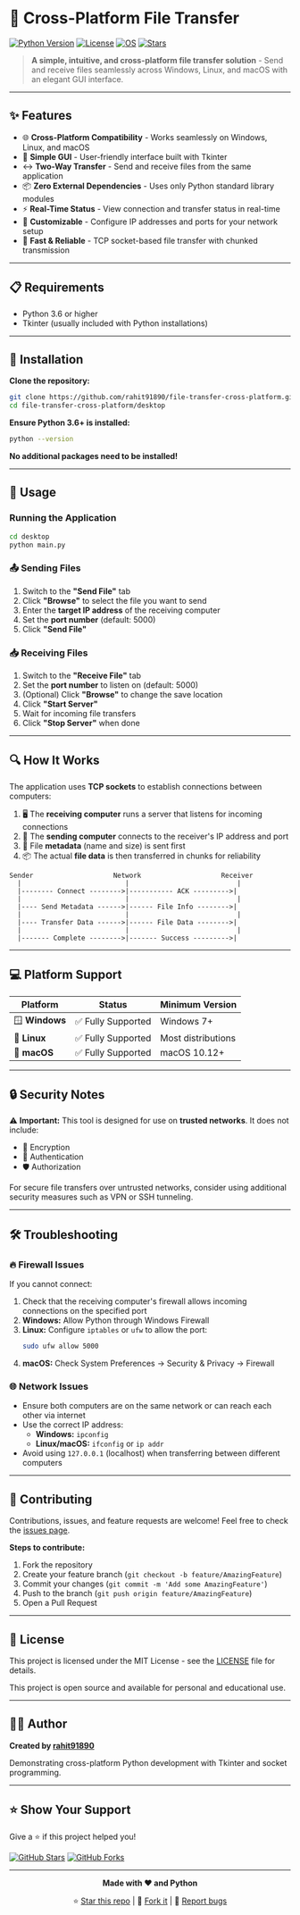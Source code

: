 # 🚀 Cross-Platform File Transfer

[![Python Version](https://img.shields.io/badge/python-3.6%2B-blue.svg)](https://www.python.org/downloads/)
[![License](https://img.shields.io/badge/license-MIT-green.svg)](LICENSE)
[![OS](https://img.shields.io/badge/os-Windows%20%7C%20Linux%20%7C%20macOS-lightgrey.svg)]()
[![Stars](https://img.shields.io/github/stars/rahit91890/file-transfer-cross-platform?style=social)](https://github.com/rahit91890/file-transfer-cross-platform/stargazers)

> **A simple, intuitive, and cross-platform file transfer solution** - Send and receive files seamlessly across Windows, Linux, and macOS with an elegant GUI interface.

---

## ✨ Features

- 🌐 **Cross-Platform Compatibility** - Works seamlessly on Windows, Linux, and macOS
- 🎨 **Simple GUI** - User-friendly interface built with Tkinter
- ↔️ **Two-Way Transfer** - Send and receive files from the same application
- 📦 **Zero External Dependencies** - Uses only Python standard library modules
- ⚡ **Real-Time Status** - View connection and transfer status in real-time
- 🔧 **Customizable** - Configure IP addresses and ports for your network setup
- 🚀 **Fast & Reliable** - TCP socket-based file transfer with chunked transmission

---

## 📋 Requirements

- Python 3.6 or higher
- Tkinter (usually included with Python installations)

---

## 🔧 Installation

**Clone the repository:**

```bash
git clone https://github.com/rahit91890/file-transfer-cross-platform.git
cd file-transfer-cross-platform/desktop
```

**Ensure Python 3.6+ is installed:**

```bash
python --version
```

**No additional packages need to be installed!**

---

## 🚀 Usage

### Running the Application

```bash
cd desktop
python main.py
```

### 📤 Sending Files

1. Switch to the **"Send File"** tab
2. Click **"Browse"** to select the file you want to send
3. Enter the **target IP address** of the receiving computer
4. Set the **port number** (default: 5000)
5. Click **"Send File"**

### 📥 Receiving Files

1. Switch to the **"Receive File"** tab
2. Set the **port number** to listen on (default: 5000)
3. (Optional) Click **"Browse"** to change the save location
4. Click **"Start Server"**
5. Wait for incoming file transfers
6. Click **"Stop Server"** when done

---

## 🔍 How It Works

The application uses **TCP sockets** to establish connections between computers:

1. 🖥️ The **receiving computer** runs a server that listens for incoming connections
2. 📡 The **sending computer** connects to the receiver's IP address and port
3. 📝 File **metadata** (name and size) is sent first
4. 📦 The actual **file data** is then transferred in chunks for reliability

```
Sender                    Network                    Receiver
  |                          |                           |
  |-------- Connect -------->|----------- ACK --------->|
  |                          |                           |
  |---- Send Metadata ------>|------ File Info -------->|
  |                          |                           |
  |---- Transfer Data ------>|------ File Data -------->|
  |                          |                           |
  |------- Complete -------->|------- Success --------->|
```

---

## 💻 Platform Support

| Platform | Status | Minimum Version |
|----------|--------|----------------|
| 🪟 **Windows** | ✅ Fully Supported | Windows 7+ |
| 🐧 **Linux** | ✅ Fully Supported | Most distributions |
| 🍎 **macOS** | ✅ Fully Supported | macOS 10.12+ |

---

## 🔒 Security Notes

⚠️ **Important:** This tool is designed for use on **trusted networks**. It does not include:

- 🔐 Encryption
- 🔑 Authentication
- 🛡️ Authorization

For secure file transfers over untrusted networks, consider using additional security measures such as VPN or SSH tunneling.

---

## 🛠️ Troubleshooting

### 🔥 Firewall Issues

If you cannot connect:

1. Check that the receiving computer's firewall allows incoming connections on the specified port
2. **Windows:** Allow Python through Windows Firewall
3. **Linux:** Configure `iptables` or `ufw` to allow the port:
   ```bash
   sudo ufw allow 5000
   ```
4. **macOS:** Check System Preferences → Security & Privacy → Firewall

### 🌐 Network Issues

- Ensure both computers are on the same network or can reach each other via internet
- Use the correct IP address:
  - **Windows:** `ipconfig`
  - **Linux/macOS:** `ifconfig` or `ip addr`
- Avoid using `127.0.0.1` (localhost) when transferring between different computers

---

## 🤝 Contributing

Contributions, issues, and feature requests are welcome! Feel free to check the [issues page](https://github.com/rahit91890/file-transfer-cross-platform/issues).

**Steps to contribute:**

1. Fork the repository
2. Create your feature branch (`git checkout -b feature/AmazingFeature`)
3. Commit your changes (`git commit -m 'Add some AmazingFeature'`)
4. Push to the branch (`git push origin feature/AmazingFeature`)
5. Open a Pull Request

---

## 📄 License

This project is licensed under the MIT License - see the [LICENSE](LICENSE) file for details.

This project is open source and available for personal and educational use.

---

## 👨‍💻 Author

**Created by [rahit91890](https://github.com/rahit91890)**

Demonstrating cross-platform Python development with Tkinter and socket programming.

---

## ⭐ Show Your Support

Give a ⭐️ if this project helped you!

[![GitHub Stars](https://img.shields.io/github/stars/rahit91890/file-transfer-cross-platform?style=social)](https://github.com/rahit91890/file-transfer-cross-platform/stargazers)
[![GitHub Forks](https://img.shields.io/github/forks/rahit91890/file-transfer-cross-platform?style=social)](https://github.com/rahit91890/file-transfer-cross-platform/network/members)

---

<div align="center">
  <p><strong>Made with ❤️ and Python</strong></p>
  <p>⭐ <a href="https://github.com/rahit91890/file-transfer-cross-platform">Star this repo</a> | 🍴 <a href="https://github.com/rahit91890/file-transfer-cross-platform/fork">Fork it</a> | 🐛 <a href="https://github.com/rahit91890/file-transfer-cross-platform/issues">Report bugs</a></p>
</div>
